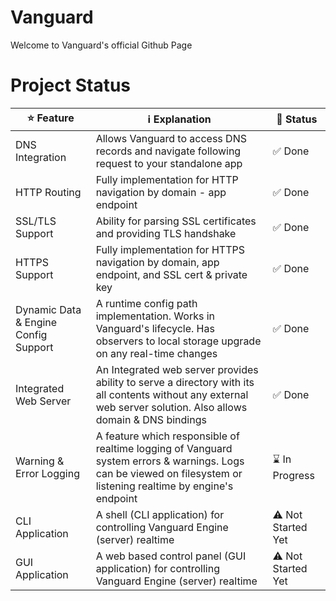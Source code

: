 # Vanguard
Welcome to Vanguard's official Github Page

# Project Status
| ⭐ Feature                | ℹ️ Explanation                                                                                       | 🚀 Status      |
|--------------------------|------------------------------------------------------------------------------------------------------|----------------|
| DNS Integration          | Allows Vanguard to access DNS records and navigate following request to your standalone app           | ✅ Done        |
| HTTP Routing             | Fully implementation for HTTP navigation by domain - app endpoint                                     | ✅ Done        |
| SSL/TLS Support          | Ability for parsing SSL certificates and providing TLS handshake                                      | ✅ Done        |
| HTTPS Support            | Fully implementation for HTTPS navigation by domain, app endpoint, and SSL cert & private key         | ✅ Done        |
| Dynamic Data & Engine Config Support   | A runtime config path implementation. Works in Vanguard's lifecycle. Has observers to local storage upgrade on any real-time changes | ✅ Done  |
| Integrated Web Server    | An Integrated web server provides ability to serve a directory with its all contents without any external web server solution. Also allows domain & DNS bindings | ✅ Done  |
| Warning & Error Logging  | A feature which responsible of realtime logging of Vanguard system errors & warnings. Logs can be viewed on filesystem or listening realtime by engine's endpoint |  ⌛ In Progress |
| CLI Application   | A shell (CLI application) for controlling Vanguard Engine (server) realtime | ⚠️ Not Started Yet |
| GUI Application   | A web based control panel (GUI application) for controlling Vanguard Engine (server)  realtime  | ⚠️ Not Started Yet |
